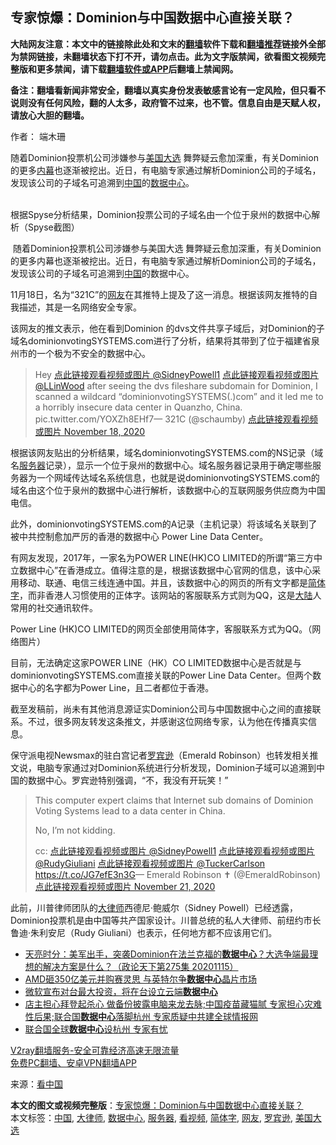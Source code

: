  <h2>专家惊爆：Dominion与中国数据中心直接关联？</h2> <p class="notice"><b>大陆网友注意：本文中的链接除此处和文末的<a href="https://github.com/bannedbook/fanqiang" >翻墙</a>软件下载和<a href="https://github.com/killgcd/justmysocks/blob/master/README.md">翻墙推荐</a>链接外全部为禁网链接，未翻墙状态下打不开，请勿点击。此为文字版禁闻，欲看图文视频完整版和更多禁闻，请下载<a href="https://github.com/bannedbook/fanqiang">翻墙软件或APP</a>后翻墙上禁闻网。</p><p>备注：翻墙看新闻非常安全，翻墙以真实身份发表敏感言论有一定风险，但只看不说则没有任何风险，翻的人太多，政府管不过来，也不管。信息自由是天赋人权，请放心大胆的翻墙。</b></p>  <div class="entry"> <p>作者：  端木珊</p> <p id="summary">随着Dominion投票机公司涉嫌参与<a href="https://www.bannedbook.org/bnews/tag/%e7%be%8e%e5%9b%bd%e5%a4%a7%e9%80%89/" class="st_tag internal_tag" rel="tag" title="标签 美国大选 下的日志">美国大选</a> 舞弊疑云愈加深重，有关Dominion的更多<span class='wp_keywordlink_affiliate'><a href="https://www.bannedbook.org/bnews/ccpdope/" title="中共高层内幕" target="_blank">内幕</a></span>也逐渐被挖出。近日，有电脑专家通过解析Dominion公司的子域名，发现该公司的子域名可追溯到<span class='wp_keywordlink_affiliate'><a href="https://www.bannedbook.org/" title="中国" target="_blank">中国</a></span>的<a href="https://www.bannedbook.org/bnews/tag/%E6%95%B0%E6%8D%AE%E4%B8%AD%E5%BF%83/" class="st_tag internal_tag" rel="tag" title="标签 数据中心 下的日志">数据中心</a>。</p> <p><br />根据Spyse分析结果，Dominion投票公司的子域名由一个位于泉州的数据中心解析（Spyse截图） </p> <p>&nbsp;随着Dominion投票机公司涉嫌参与美国大选 舞弊疑云愈加深重，有关Dominion的更多内幕也逐渐被挖出。近日，有电脑专家通过解析Dominion公司的子域名，发现该公司的子域名可追溯到<a href="https://www.bannedbook.org/bnews/tag/%E4%B8%AD%E5%9B%BD/" class="st_tag internal_tag" rel="tag" title="标签 中国 下的日志">中国</a>的数据中心。 </p> <p>11月18日，名为“321C”的<a href="https://www.bannedbook.org/bnews/tag/%e7%bd%91%e5%8f%8b/" class="st_tag internal_tag" rel="tag" title="标签 网友 下的日志">网友</a>在其推特上提及了这一消息。根据该网友推特的自我描述，其是一名网络安全专家。</p>  <p>该网友的推文表示，他在看到Dominion 的dvs文件共享子域后，对Dominion的子域名dominionvotingSYSTEMS.com进行了分析，结果将其带到了位于福建省泉州市的一个极为不安全的数据中心。</p> <blockquote><p>Hey <a href="https://twitter.com/SidneyPowell1?ref_src=twsrc%5Etfw">点此链接观看视频或图片 @SidneyPowell1</a> <a href="https://twitter.com/LLinWood?ref_src=twsrc%5Etfw">点此链接观看视频或图片 @LLinWood</a> after seeing the dvs fileshare subdomain for Dominion, I scanned a wildcard &#8220;dominionvotingSYSTEMS(.)com&#8221; and it led me to a horribly insecure data center in Quanzho, China.    pic.twitter.com/YOXZh8EHf7— 321C (@schaumby) <a href="https://twitter.com/schaumby/status/1328991736425803777?ref_src=twsrc%5Etfw">点此链接观看视频或图片 November 18, 2020</a></p></blockquote> <p>根据该网友贴出的分析结果，域名dominionvotingSYSTEMS.com的NS记录（域名<a href="https://www.bannedbook.org/bnews/tag/%E6%9C%8D%E5%8A%A1%E5%99%A8/" class="st_tag internal_tag" rel="tag" title="标签 服务器 下的日志">服务器</a>记录），显示一个位于泉州的数据中心。域名服务器记录用于确定哪些服务器为一个网域传达域名系统信息，也就是说dominionvotingSYSTEMS.com的域名由这个位于泉州的数据中心进行解析，该数据中心的互联网服务供应商为中国 电信。</p> <p>此外，dominionvotingSYSTEMS.com的A记录（主机记录）将该域名关联到了被中共控制愈加严厉的香港的数据中心 Power Line Data Center。</p> <p>有网友发现，2017年，一家名为POWER LINE(HK)CO LIMITED的所谓“第三方中立数据中心”在香港成立。值得注意的是，根据该数据中心官网的信息，该中心采用移动、联通、电信三线连通中国。并且，该数据中心的网页的所有文字都是<a href="https://www.bannedbook.org/bnews/tag/%E7%AE%80%E4%BD%93%E5%AD%97/" class="st_tag internal_tag" rel="tag" title="标签 简体字 下的日志">简体字</a>，而非香港人习惯使用的正体字。该网站的客服联系方式则为QQ，这是<span class='wp_keywordlink_affiliate'><a href="https://www.bannedbook.org/" title="大陆" target="_blank">大陆</a></span>人常用的社交通讯软件。</p>  <p></p> <p>Power Line (HK)CO LIMITED的网页全部使用简体字，客服联系方式为QQ。（网络图片）</p> <p>目前，无法确定这家POWER LINE（HK）CO LIMITED数据中心是否就是与dominionvotingSYSTEMS.com直接关联的Power Line Data Center。但两个数据中心的名字都为Power Line，且二者都位于香港。</p> <p>截至发稿前，尚未有其他消息源证实Dominion公司与中国数据中心之间的直接联系。不过，很多网友转发这条推文，并感谢这位网络专家，认为他在传播真实信息。</p> <p>保守派电视Newsmax的驻白宫记者<a href="https://www.bannedbook.org/bnews/tag/%e7%bd%97%e5%ae%be%e9%80%8a/" class="st_tag internal_tag" rel="tag" title="标签 罗宾逊 下的日志">罗宾逊</a>（Emerald Robinson）也转发相关推文说，电脑专家通过对Dominion系统进行分析发现，Dominion子域可以追溯到中国的数据中心。罗宾逊特别强调，“不，我没有开玩笑！”</p>  <blockquote><p>This computer expert claims that Internet sub domains of Dominion Voting Systems lead to a data center in China.</p> <p>No, I’m not kidding.</p> <p>cc: <a href="https://twitter.com/SidneyPowell1?ref_src=twsrc%5Etfw">点此链接观看视频或图片 @SidneyPowell1</a> <a href="https://twitter.com/RudyGiuliani?ref_src=twsrc%5Etfw">点此链接观看视频或图片 @RudyGiuliani</a> <a href="https://twitter.com/TuckerCarlson?ref_src=twsrc%5Etfw">点此链接观看视频或图片 @TuckerCarlson</a> <a href="https://t.co/JG7efE3n3G">https://t.co/JG7efE3n3G</a>— Emerald Robinson ✝️ (@EmeraldRobinson) <a href="https://twitter.com/EmeraldRobinson/status/1330161327134928896?ref_src=twsrc%5Etfw">点此链接观看视频或图片 November 21, 2020</a></p></blockquote> <p>此前，川普律师团队的<a href="https://www.bannedbook.org/bnews/tag/%E5%A4%A7%E5%BE%8B%E5%B8%88/" class="st_tag internal_tag" rel="tag" title="标签 大律师 下的日志">大律师</a>西德尼·鲍威尔（Sidney Powell）已经透露，Dominion投票机是由中国等共产国家设计。川普总统的私人大律师、前纽约市长鲁迪·朱利安尼（Rudy Giuliani）也表示，任何地方都不应该用它们。</p> <ul class='op-related-articles' title='相关阅读'> <li><a href='https://www.bannedbook.org/bnews/cbnews/20201116/1431777.html' target='_blank'>天亮时分：美军出手，突袭Dominion在法兰克福的<b>数据中心</b>？大选争端最理想的解决方案是什么？（政论天下第275集 20201115）</a></li> <li><a href='https://www.bannedbook.org/bnews/cnnews/20201028/1421361.html' target='_blank'>AMD砸350亿美元并购赛灵思 与英特尔争<b>数据中心</b>晶片市场</a></li> <li><a href='https://www.bannedbook.org/bnews/worldnews/20201026/1420590.html' target='_blank'>微软宣布对台最大投资，将在台设立云端<b>数据中心</b></a></li> <li><a href='https://www.bannedbook.org/bnews/bannedvideo/20201017/1415356.html' target='_blank'>店主担心拜登起杀心 做备份披露电脑来龙去脉;中国疫苗藏猫腻 专家担心灾难性后果;联合国<b>数据中心</b>落脚杭州 专家质疑中共建全球情报网</a></li> <li><a href='https://www.bannedbook.org/bnews/headline/20201016/1415131.html' target='_blank'>联合国全球<b>数据中心</b>设杭州 专家有忧</a></li> </ul> <p class="texttj"> <a href="https://www.bannedbook.org/forum23/topic22702.html" target="_blank">V2ray翻墙服务-安全可靠经济高速无限流量</a><br/> <a href="https://github.com/bannedbook/fanqiang/wiki/%E7%A6%81%E9%97%BB%E7%BD%91%E5%AE%89%E5%8D%93%E7%BF%BB%E5%A2%99%E6%96%B0%E9%97%BBAPP" target="_blank">免费PC翻墙、安卓VPN翻墙APP</a></p><p> 来源：<span class='wp_keywordlink_affiliate'><a href="https://www.secretchina.com/" title="看中国" target="_blank">看中国</a></span> </p> <a name='sharetosocial'></a>       <div><b>本文的图文或视频完整版</b>：<a href='https://www.bannedbook.org/bnews/topimagenews/20201122/1435087.html'>专家惊爆：Dominion与中国数据中心直接关联？</a></div>  </div><!--END ENTRY--> <div class="postfooter"> <div>本文标签：<a href="https://www.bannedbook.org/bnews/tag/%E4%B8%AD%E5%9B%BD/" rel="tag">中国</a>, <a href="https://www.bannedbook.org/bnews/tag/%E5%A4%A7%E5%BE%8B%E5%B8%88/" rel="tag">大律师</a>, <a href="https://www.bannedbook.org/bnews/tag/%E6%95%B0%E6%8D%AE%E4%B8%AD%E5%BF%83/" rel="tag">数据中心</a>, <a href="https://www.bannedbook.org/bnews/tag/%E6%9C%8D%E5%8A%A1%E5%99%A8/" rel="tag">服务器</a>, <a href="https://www.bannedbook.org/bnews/tag/%E7%9C%8B%E8%A7%86%E9%A2%91/" rel="tag">看视频</a>, <a href="https://www.bannedbook.org/bnews/tag/%E7%AE%80%E4%BD%93%E5%AD%97/" rel="tag">简体字</a>, <a href="https://www.bannedbook.org/bnews/tag/%e7%bd%91%e5%8f%8b/" rel="tag">网友</a>, <a href="https://www.bannedbook.org/bnews/tag/%e7%bd%97%e5%ae%be%e9%80%8a/" rel="tag">罗宾逊</a>, <a href="https://www.bannedbook.org/bnews/tag/%e7%be%8e%e5%9b%bd%e5%a4%a7%e9%80%89/" rel="tag">美国大选</a></div>  </div><!--END POSTFOOTER--> 